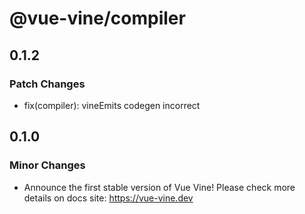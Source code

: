 # @vue-vine/compiler

## 0.1.2

### Patch Changes

- fix(compiler): vineEmits codegen incorrect

## 0.1.0

### Minor Changes

- Announce the first stable version of Vue Vine! Please check more details on docs site: https://vue-vine.dev
